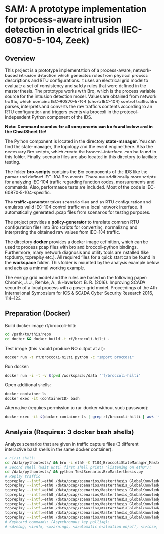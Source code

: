 # SAM: A prototype implementation for process-aware intrusion detection in electrical grids (IEC-60870-5-104, Zeek)

## Overview
This project is a prototype implementation of a process-aware, network-based intrusion detection which generates rules from physical process descriptions and RTU configurations. It uses an electrical grid model to evaluate a set of consistency and safety rules that were defined in the master thesis. The prototype works with Bro, which is the process variable source for the intrusion detection model. Values are obtained from network traffic, which contains IEC-60870-5-104 (short: IEC-104) control traffic. Bro parses, interprets and converts the raw traffic's contents according to an RTU configuration and triggers events via broccoli in the protocol-independent Python component of the IDS.

**Note: Command examles for all components can be found below and in the CheatSheet file!**

The Python component is located in the directory **state-manager**. You can find the state-manager, the topology and the event engine there. Also the necessary Bro scripts, which create the broccoli-interface, can be found in this folder. Finally, scenario files are also located in this directory to faciliate testing.

The folder **bro-scripts** contains the Bro components of the IDS like the parser and defined IEC-104 Bro events. There are additionally more scripts for analyzing IEC-104 traffic regarding function codes, measurements and commands. Also, performance tests are included. Most of the code is IEC-60870-5-104-specific.

The **traffic-generator** takes scenario files and an RTU configuration and emulates valid IEC-104 control traffic on a local network interface. It automatically generated .pcap files from scenarios for testing purposes.

The project provides a **policy-generator** to translate common RTU configuration files into Bro scripts for converting, normalizing and interpreting the obtained raw values from IEC-104 traffic. 

The directory **docker** provides a docker image definition, which can be used to process pcap files with bro and broccoli-python bindings. Furthermore, many network diagnosis and utility tools are installed (like tcpdump, tcpreplay etc.). All required files for a quick start can be found in the **workspace** folder. This folder is mounted by the analysis example below and acts as a minimal working example.

The energy grid model and the rules are based on the following paper:
Chromik, J. J., Remke, A., & Haverkort, B. R. (2016). Improving SCADA security of a local process with a power grid model. Proceedings of the 4th International Symposium for ICS & SCADA Cyber Security Research 2016, 114–123.

## Preparation (Docker)
Build docker image rf/broccoli-hilti:
```bash
cd /path/to/this/repo
cd docker && docker build -t rf/broccoli-hilti .
```
Test image (this should produce NO output at all):
```bash
docker run -t rf/broccoli-hilti python -c "import broccoli"
```
Run docker:
```bash
docker run -i -t -v $(pwd)/workspace:/data "rf/broccoli-hilti"
```
Open additional shells:
```bash
docker container ls
docker exec -it <containerID> bash
```
Alternative (requires permission to run docker without sudo password):
```bash
docker exec -it $(docker container ls | grep rf/broccoli-hilti | awk '{ print $1 }' | head -1) bash
```

## Analysis (Requires: 3 docker bash shells)
Analyze scenarios that are given in traffic capture files (3 different interactive bash shells in the same docker container):
```bash
# First shell:
cd /data/pythontests/ && bro -i eth0 -C T104_BroccoliStateManager_Masterthesis.bro t104.evt
# Second shell (wait until first shell prints "listening on eth0"):
cd /data/pythontests/ && python TestScenariosBroMasterthesis.py
# Replay traffic:
tcpreplay --intf1=eth0 /data/pcap/scenarios/Masterthesis_GlobalKnowledge_Normalized_Scenario1.pcapng
tcpreplay --intf1=eth0 /data/pcap/scenarios/Masterthesis_GlobalKnowledge_Normalized_Scenario2.pcapng
tcpreplay --intf1=eth0 /data/pcap/scenarios/Masterthesis_GlobalKnowledge_Normalized_Scenario3.pcapng
tcpreplay --intf1=eth0 /data/pcap/scenarios/Masterthesis_GlobalKnowledge_Normalized_Scenario4.pcapng
tcpreplay --intf1=eth0 /data/pcap/scenarios/Masterthesis_GlobalKnowledge_Normalized_Scenario5.pcapng
tcpreplay --intf1=eth0 /data/pcap/scenarios/Masterthesis_GlobalKnowledge_Normalized_Scenario6.pcapng
tcpreplay --intf1=eth0 /data/pcap/scenarios/Masterthesis_GlobalKnowledge_Normalized_Scenario7.pcapng
tcpreplay --intf1=eth0 /data/pcap/scenarios/Masterthesis_GlobalKnowledge_Normalized_Scenario8.pcapng
tcpreplay --intf1=eth0 /data/pcap/scenarios/Masterthesis_GlobalKnowledge_Normalized_Scenario9.pcapng
# Keyboard commands: (Asynchronous key polling): 
# <d>ebug, <i>nfo, <w>arnings, <a>utomatic evaluation on/off, <c>lose, <v>alues print, <e>valuate current state, <s> save state, <l> load state
```
